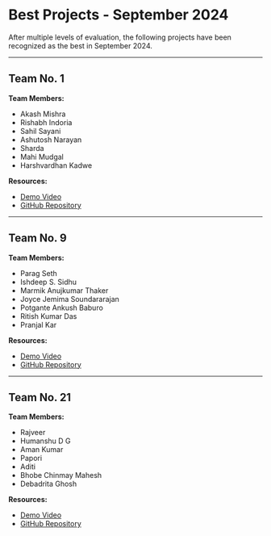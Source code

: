# Best Projects - September 2024

After multiple levels of evaluation, the following projects have been recognized as the best in September 2024.

---

## Team No. 1

**Team Members:**
- Akash Mishra 
- Rishabh Indoria 
- Sahil Sayani 
- Ashutosh Narayan 
- Sharda 
- Mahi Mudgal 
- Harshvardhan Kadwe 

**Resources:**
- [Demo Video](https://youtu.be/nz_jnlp-r9c?feature=shared)
- [GitHub Repository](https://github.com/SayaniSahil/soft-engg-project-sep-2024-se-sep-1)

---

## Team No. 9

**Team Members:**
- Parag Seth 
- Ishdeep S. Sidhu 
- Marmik Anujkumar Thaker 
- Joyce Jemima Soundararajan 
- Potgante Ankush Baburo 
- Ritish Kumar Das 
- Pranjal Kar 

**Resources:**
- [Demo Video](https://youtu.be/TDQ3ZL0raJM?feature=shared)
- [GitHub Repository](https://github.com/ritish-coder-25/Project_Pulse_IITM_SE)
---

## Team No. 21

**Team Members:**
- Rajveer 
- Humanshu D G 
- Aman Kumar 
- Papori 
- Aditi 
- Bhobe Chinmay Mahesh 
- Debadrita Ghosh 

**Resources:**
- [Demo Video](https://youtu.be/hQF__6gjYJY?feature=shared)
- [GitHub Repository](https://github.com/HumanshuDG/soft-engg-project-sep-2024-se-sep-21)